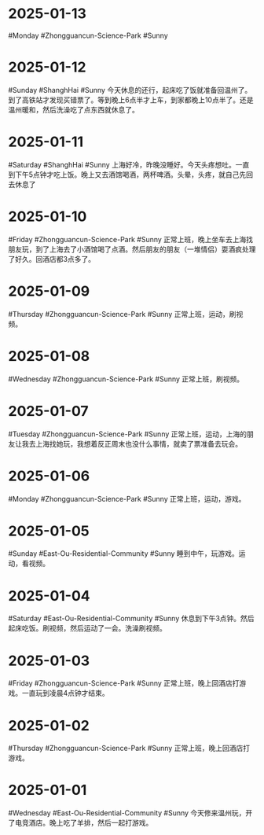 # 2025-01-13
#Monday #Zhongguancun-Science-Park  #Sunny 

# 2025-01-12
#Sunday   #ShanghHai   #Sunny 
今天休息的还行，起床吃了饭就准备回温州了。到了高铁站才发现买错票了。等到晚上6点半才上车，到家都晚上10点半了。还是温州暖和，然后洗澡吃了点东西就休息了。 

# 2025-01-11
#Saturday  #ShanghHai   #Sunny 
上海好冷，昨晚没睡好。今天头疼想吐。一直到下午5点钟才吃上饭。晚上又去酒馆喝酒，两杯啤酒。头晕，头疼，就自己先回去休息了

# 2025-01-10
#Friday  #Zhongguancun-Science-Park   #Sunny 
正常上班，晚上坐车去上海找朋友玩，到了上海去了小酒馆喝了点酒。然后朋友的朋友（一堆情侣）耍酒疯处理了好久。回酒店都3点多了。

# 2025-01-09
#Thursday  #Zhongguancun-Science-Park   #Sunny 
正常上班，运动，刷视频。

# 2025-01-08
#Wednesday  #Zhongguancun-Science-Park   #Sunny 
正常上班，刷视频。

# 2025-01-07
#Tuesday  #Zhongguancun-Science-Park   #Sunny 
正常上班，运动，上海的朋友让我去上海找她玩，我想着反正周末也没什么事情，就卖了票准备去玩会。

# 2025-01-06
#Monday  #Zhongguancun-Science-Park   #Sunny 
正常上班，运动，游戏。

# 2025-01-05
#Sunday #East-Ou-Residential-Community   #Sunny 
睡到中午，玩游戏。运动，看视频。

# 2025-01-04
#Saturday  #East-Ou-Residential-Community   #Sunny 
休息到下午3点钟。然后起床吃饭。刷视频，然后运动了一会。洗澡刷视频。

# 2025-01-03
#Friday  #Zhongguancun-Science-Park  #Sunny 
正常上班，晚上回酒店打游戏。一直玩到凌晨4点钟才结束。

# 2025-01-02
#Thursday   #Zhongguancun-Science-Park  #Sunny 
正常上班，晚上回酒店打游戏。

# 2025-01-01
#Wednesday  #East-Ou-Residential-Community   #Sunny 
今天修来温州玩，开了电竞酒店。晚上吃了羊排，然后一起打游戏。